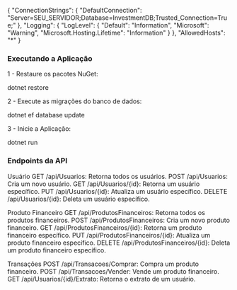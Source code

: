 {
  "ConnectionStrings": {
    "DefaultConnection": "Server=SEU_SERVIDOR;Database=InvestmentDB;Trusted_Connection=True;"
  },
  "Logging": {
    "LogLevel": {
      "Default": "Information",
      "Microsoft": "Warning",
      "Microsoft.Hosting.Lifetime": "Information"
    }
  },
  "AllowedHosts": "*"
}

### Executando a Aplicação

1 - Restaure os pacotes NuGet:

dotnet restore

2 - Execute as migrações do banco de dados:

dotnet ef database update

3 - Inicie a Aplicação:

dotnet run

### Endpoints da API

Usuário
GET /api/Usuarios: Retorna todos os usuários.
POST /api/Usuarios: Cria um novo usuário.
GET /api/Usuarios/{id}: Retorna um usuário específico.
PUT /api/Usuarios/{id}: Atualiza um usuário específico.
DELETE /api/Usuarios/{id}: Deleta um usuário específico.

Produto Financeiro
GET /api/ProdutosFinanceiros: Retorna todos os produtos financeiros.
POST /api/ProdutosFinanceiros: Cria um novo produto financeiro.
GET /api/ProdutosFinanceiros/{id}: Retorna um produto financeiro específico.
PUT /api/ProdutosFinanceiros/{id}: Atualiza um produto financeiro específico.
DELETE /api/ProdutosFinanceiros/{id}: Deleta um produto financeiro específico.

Transações
POST /api/Transacoes/Comprar: Compra um produto financeiro.
POST /api/Transacoes/Vender: Vende um produto financeiro.
GET /api/Usuarios/{id}/Extrato: Retorna o extrato de um usuário.
